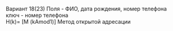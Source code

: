 Вариант 18(23) 
Поля - ФИО, дата рождения, номер телефона	
ключ - номер телефона	
H(k)= [M (kAmod1)]
Метод открытой адресации
